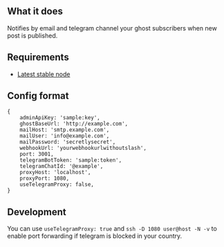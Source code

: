 ## What it does

Notifies by email and telegram channel your ghost subscribers when new post is published. 

## Requirements
- [Latest stable node](https://github.com/nvm-sh/nvm)

## Config format

```
{
    adminApiKey: 'sample:key',
    ghostBaseUrl: 'http://example.com',
    mailHost: 'smtp.example.com',
    mailUser: 'info@example.com',
    mailPassword: 'secretlysecret',
    webhookUrl: 'yourwebhookurlwithoutslash',
    port: 3001,
    telegramBotToken: 'sample:token',
    telegramChatId: '@example',
    proxyHost: 'localhost',
    proxyPort: 1080,
    useTelegramProxy: false,
}
``` 

## Development

You can use `useTelegramProxy: true` and `ssh -D 1080 user@host -N -v` to enable port forwarding if telegram is blocked in your country. 